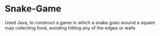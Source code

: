 # Snake-Game
Used Java, to construct a game in which a snake goes around a square map collecting food, avoiding hitting any of the edges or walls
